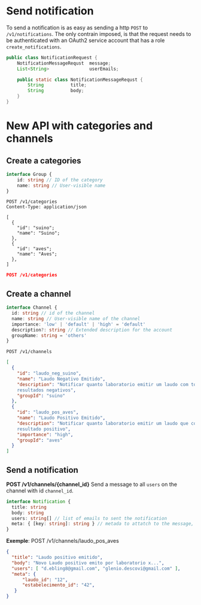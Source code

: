 # Send notification
To send a notification is as easy as sending a http `POST` to
`/v1/notifications`.
The only contrain imposed, is that the request needs to be authenticated with
an OAuth2 service account that has a role `create_notifications`.

```java
public class NotificationRequest {
    NotificationMessageRequst  message;
    List<String>               userEmails;

    public static class NotificationMessageRequst {
        String          title;
        String          body;
    }
}
```


# New API with categories and channels
## Create a categories
```typescript    
interface Group {
    id: string // ID of the category
    name: string // User-visible name
}
```

```http
POST /v1/categories
Content-Type: application/json

[
  {
    "id": "suino";
    "name": "Suino";
  },
  {
    "id": "aves";
    "name": "Aves";
  },
]
```

```json
POST /v1/categories
```

## Create a channel
```typescript
interface Channel {
  id: string // id of the channel
  name: string // User-visible name of the channel
  importance: 'low' | 'default' | 'high' = 'default'  
  description?: string // Extended description for the account
  groupName: string = 'others'
}
```

`POST /v1/channels`
```json
[
  {
    "id": "laudo_neg_suino",
    "name": "Laudo Negativo Emitido",
    "description": "Notificar quanto laboratorio emitir um laudo com todos os
    resultados negativos",
    "groupId": "suino"
  },
  {
    "id": "laudo_pos_aves",
    "name": "Laudo Positivo Emitido",
    "description": "Notificar quanto laboratorio emitir um laudo que contem um
    resultado positivo",
    "importance": "high",
    "groupId": "aves"
  }
]
```


## Send a notification 
**POST /v1/channels/{channel_id}**
Send a message to all `users` on the channel with id `channel_id`.

```typescript
interface Notification {
  title: string
  body: string
  users: string[] // list of emails to sent the notification
  meta: { [key: string]: string } // metada to attatch to the message, so it can be used to have actions in the ui
}
```


**Exemple**:
POST /v1/channels/laudo_pos_aves
```json
{
  "title": "Laudo positivo emitido",
  "body": "Novo Laudo positivo emito por laboratorio x...",
  "users": [ "d.ebling8@gmail.com", "glenio.descovi@gmail.com" ],
  "meta": {
      "laudo_id": "12",
      "estabelecimento_id": "42",
   }
}
```
